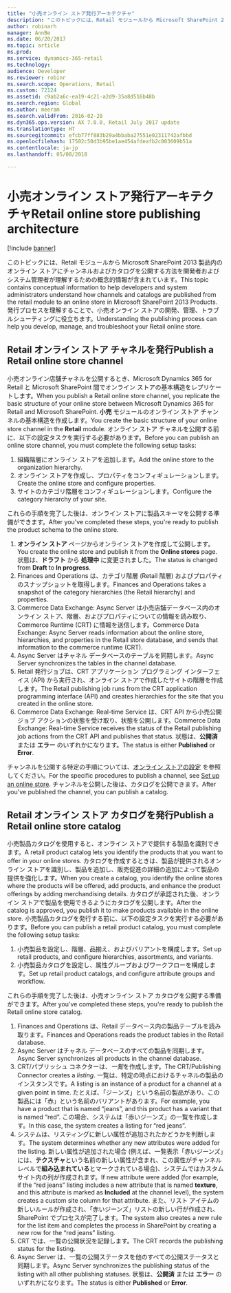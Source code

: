 ```yaml
---
title: "小売オンライン ストア発行アーキテクチャ"
description: "このトピックには、Retail モジュールから Microsoft SharePoint 2013 製品内のオンライン ストアにチャンネルおよびカタログを公開する方法を開発者およびシステム管理者が理解するための概念的情報が含まれています。 発行プロセスを理解することで、小売オンライン ストアの開発、管理、トラブルシューティングに役立ちます。"
author: robinarh
manager: AnnBe
ms.date: 06/20/2017
ms.topic: article
ms.prod: 
ms.service: dynamics-365-retail
ms.technology: 
audience: Developer
ms.reviewer: robinr
ms.search.scope: Operations, Retail
ms.custom: 72124
ms.assetid: c9ab2a6c-ea19-4c21-a2d9-35a8d516b48b
ms.search.region: Global
ms.author: meeram
ms.search.validFrom: 2016-02-28
ms.dyn365.ops.version: AX 7.0.0, Retail July 2017 update
ms.translationtype: HT
ms.sourcegitcommit: efcb77ff883b29a4bbaba27551e02311742afbbd
ms.openlocfilehash: 17502c50d3b95be1ae454afdeafb2c003609b51a
ms.contentlocale: ja-jp
ms.lasthandoff: 05/08/2018

---
```


# <a name="retail-online-store-publishing-architecture"></a><span data-ttu-id="2378a-104">小売オンライン ストア発行アーキテクチャ</span><span class="sxs-lookup"><span data-stu-id="2378a-104">Retail online store publishing architecture</span></span>

[!include [banner](../includes/banner.md)]

<span data-ttu-id="2378a-105">このトピックには、Retail モジュールから Microsoft SharePoint 2013 製品内のオンライン ストアにチャンネルおよびカタログを公開する方法を開発者およびシステム管理者が理解するための概念的情報が含まれています。</span><span class="sxs-lookup"><span data-stu-id="2378a-105">This topic contains conceptual information to help developers and system administrators understand how channels and catalogs are published from the retail module to an online store in Microsoft SharePoint 2013 Products.</span></span> <span data-ttu-id="2378a-106">発行プロセスを理解することで、小売オンライン ストアの開発、管理、トラブルシューティングに役立ちます。</span><span class="sxs-lookup"><span data-stu-id="2378a-106">Understanding the publishing process can help you develop, manage, and troubleshoot your Retail online store.</span></span>

<a name="publish-a-retail-online-store-channel"></a><span data-ttu-id="2378a-107">Retail オンライン ストア チャネルを発行</span><span class="sxs-lookup"><span data-stu-id="2378a-107">Publish a Retail online store channel</span></span>
-------------------------------------

<span data-ttu-id="2378a-108">小売オンライン店舗チャネルを公開するとき、Microsoft Dynamics 365 for Retail と Microsoft SharePoint 間でオンライン ストアの基本構造をレプリケートします。</span><span class="sxs-lookup"><span data-stu-id="2378a-108">When you publish a Retail online store channel, you replicate the basic structure of your online store between Microsoft Dynamics 365 for Retail and Microsoft SharePoint.</span></span> <span data-ttu-id="2378a-109">**小売** モジュールのオンライン ストア チャンネルの基本構造を作成します。</span><span class="sxs-lookup"><span data-stu-id="2378a-109">You create the basic structure of your online store channel in the **Retail** module.</span></span> <span data-ttu-id="2378a-110">オンライン ストア チャネルを公開する前に、以下の設定タスクを実行する必要があります。</span><span class="sxs-lookup"><span data-stu-id="2378a-110">Before you can publish an online store channel, you must complete the following setup tasks:</span></span>

1.  <span data-ttu-id="2378a-111">組織階層にオンライン ストアを追加します。</span><span class="sxs-lookup"><span data-stu-id="2378a-111">Add the online store to the organization hierarchy.</span></span>
2.  <span data-ttu-id="2378a-112">オンライン ストアを作成し、プロパティをコンフィギュレーションします。</span><span class="sxs-lookup"><span data-stu-id="2378a-112">Create the online store and configure properties.</span></span>
3.  <span data-ttu-id="2378a-113">サイトのカテゴリ階層をコンフィギュレーションします。</span><span class="sxs-lookup"><span data-stu-id="2378a-113">Configure the category hierarchy of your site.</span></span>

<span data-ttu-id="2378a-114">これらの手順を完了した後は、オンライン ストアに製品スキーマを公開する準備ができます。</span><span class="sxs-lookup"><span data-stu-id="2378a-114">After you've completed these steps, you're ready to publish the product schema to the online store.</span></span>

1.  <span data-ttu-id="2378a-115">**オンライン ストア** ページからオンライン ストアを作成して公開します。</span><span class="sxs-lookup"><span data-stu-id="2378a-115">You create the online store and publish it from the **Online stores** page.</span></span> <span data-ttu-id="2378a-116">状態は、**ドラフト** から **処理中** に変更されました。</span><span class="sxs-lookup"><span data-stu-id="2378a-116">The status is changed from **Draft** to **In progress**.</span></span>
2.  <span data-ttu-id="2378a-117">Finances and Operations は、カテゴリ階層 (Retail 階層) およびプロパティのスナップショットを取得します。</span><span class="sxs-lookup"><span data-stu-id="2378a-117">Finances and Operations takes a snapshot of the category hierarchies (the Retail hierarchy) and properties.</span></span>
3.  <span data-ttu-id="2378a-118">Commerce Data Exchange: Async Server は小売店舗データベース内のオンライン ストア、階層、およびプロパティについての情報を読み取り、Commerce Runtime (CRT) に情報を送信します。</span><span class="sxs-lookup"><span data-stu-id="2378a-118">Commerce Data Exchange: Async Server reads information about the online store, hierarchies, and properties in the Retail store database, and sends that information to the commerce runtime (CRT).</span></span>
4.  <span data-ttu-id="2378a-119">Async Server はチャネル データベースのテーブルを同期します。</span><span class="sxs-lookup"><span data-stu-id="2378a-119">Async Server synchronizes the tables in the channel database.</span></span>
5.  <span data-ttu-id="2378a-120">Retail 発行ジョブは、CRT アプリケーション プログラミング インターフェイス (API) から実行され、オンライン ストアで作成したサイトの階層を作成します。</span><span class="sxs-lookup"><span data-stu-id="2378a-120">The Retail publishing job runs from the CRT application programming interface (API) and creates hierarchies for the site that you created in the online store.</span></span>
6.  <span data-ttu-id="2378a-121">Commerce Data Exchange: Real-time Service は、CRT API から小売公開ジョブ アクションの状態を受け取り、状態を公開します。</span><span class="sxs-lookup"><span data-stu-id="2378a-121">Commerce Data Exchange: Real-time Service receives the status of the Retail publishing job actions from the CRT API and publishes that status.</span></span> <span data-ttu-id="2378a-122">状態は、**公開済** または **エラー** のいずれかになります。</span><span class="sxs-lookup"><span data-stu-id="2378a-122">The status is either **Published** or **Error**.</span></span>

<span data-ttu-id="2378a-123">チャンネルを公開する特定の手順については、[オンライン ストアの設定](https://msdn.microsoft.com/en-us/jj682095) を参照してください。</span><span class="sxs-lookup"><span data-stu-id="2378a-123">For the specific procedures to publish a channel, see [Set up an online store](https://msdn.microsoft.com/en-us/jj682095).</span></span> <span data-ttu-id="2378a-124">チャンネルを公開した後は、カタログを公開できます。</span><span class="sxs-lookup"><span data-stu-id="2378a-124">After you've published the channel, you can publish a catalog.</span></span>

## <a name="publish-a-retail-online-store-catalog"></a><span data-ttu-id="2378a-125">Retail オンライン ストア カタログを発行</span><span class="sxs-lookup"><span data-stu-id="2378a-125">Publish a Retail online store catalog</span></span>
<span data-ttu-id="2378a-126">小売製品カタログを使用すると、オンライン ストアで提供する製品を識別できます。</span><span class="sxs-lookup"><span data-stu-id="2378a-126">A retail product catalog lets you identify the products that you want to offer in your online stores.</span></span> <span data-ttu-id="2378a-127">カタログを作成するときは、製品が提供されるオンライン ストアを識別し、製品を追加し、販売促進の詳細の追加によって製品の提供を強化します。</span><span class="sxs-lookup"><span data-stu-id="2378a-127">When you create a catalog, you identify the online stores where the products will be offered, add products, and enhance the product offerings by adding merchandising details.</span></span> <span data-ttu-id="2378a-128">カタログが承認された後、オンライン ストアで製品を使用できるようにカタログを公開します。</span><span class="sxs-lookup"><span data-stu-id="2378a-128">After the catalog is approved, you publish it to make products available in the online store.</span></span> <span data-ttu-id="2378a-129">小売製品カタログを発行する前に、以下の設定タスクを実行する必要があります。</span><span class="sxs-lookup"><span data-stu-id="2378a-129">Before you can publish a retail product catalog, you must complete the following setup tasks:</span></span>

1.  <span data-ttu-id="2378a-130">小売製品を設定し、階層、品揃え、およびバリアントを構成します。</span><span class="sxs-lookup"><span data-stu-id="2378a-130">Set up retail products, and configure hierarchies, assortments, and variants.</span></span>
2.  <span data-ttu-id="2378a-131">小売製品カタログを設定し、属性グループおよびワークフローを構成します。</span><span class="sxs-lookup"><span data-stu-id="2378a-131">Set up retail product catalogs, and configure attribute groups and workflow.</span></span>

<span data-ttu-id="2378a-132">これらの手順を完了した後は、小売オンライン ストア カタログを公開する準備ができます。</span><span class="sxs-lookup"><span data-stu-id="2378a-132">After you've completed these steps, you're ready to publish the Retail online store catalog.</span></span>

1.  <span data-ttu-id="2378a-133">Finances and Operations は、Retail データベース内の製品テーブルを読み取ります。</span><span class="sxs-lookup"><span data-stu-id="2378a-133">Finances and Operations reads the product tables in the Retail database.</span></span>
2.  <span data-ttu-id="2378a-134">Async Server はチャネル データベースのすべての製品を同期します。</span><span class="sxs-lookup"><span data-stu-id="2378a-134">Async Server synchronizes all products in the channel database.</span></span>
3.  <span data-ttu-id="2378a-135">CRT/パブリッシュ コネクターは、*一覧*を作成します。</span><span class="sxs-lookup"><span data-stu-id="2378a-135">The CRT/Publishing Connector creates a *listing*.</span></span> <span data-ttu-id="2378a-136">一覧は、特定の時点におけるチャネルの製品のインスタンスです。</span><span class="sxs-lookup"><span data-stu-id="2378a-136">A listing is an instance of a product for a channel at a given point in time.</span></span> <span data-ttu-id="2378a-137">たとえば、「ジーンズ」という名前の製品があり、この製品には「赤」という名前のバリアントがあります。</span><span class="sxs-lookup"><span data-stu-id="2378a-137">For example, you have a product that is named “jeans”, and this product has a variant that is named “red”.</span></span> <span data-ttu-id="2378a-138">この場合、システムは「赤いジーンズ」の一覧を作成します。</span><span class="sxs-lookup"><span data-stu-id="2378a-138">In this case, the system creates a listing for “red jeans”.</span></span>
4.  <span data-ttu-id="2378a-139">システムは、リスティングに新しい属性が追加されたかどうかを判断します。</span><span class="sxs-lookup"><span data-stu-id="2378a-139">The system determines whether any new attributes were added for the listing.</span></span> <span data-ttu-id="2378a-140">新しい属性が追加された場合 (例えば、一覧表示「赤いジーンズ」には、**テクスチャ**という名前の新しい属性が含まれ、この属性がチャンネル レベルで**組み込まれている**とマークされている場合)、システムではカスタム サイト内の列が作成されます。</span><span class="sxs-lookup"><span data-stu-id="2378a-140">If new attribute were added (for example, if the “red jeans” listing includes a new attribute that is named **texture**, and this attribute is marked as **Included** at the channel level), the system creates a custom site column for that attribute.</span></span> <span data-ttu-id="2378a-141">また、リスト アイテムの新しいルールが作成され、「赤いジーンズ」リストの新しい行が作成され、SharePoint でプロセスが完了します。</span><span class="sxs-lookup"><span data-stu-id="2378a-141">The system also creates a new rule for the list item and completes the process in SharePoint by creating a new row for the “red jeans” listing.</span></span>
5.  <span data-ttu-id="2378a-142">CRT では、一覧の公開状況を記録します。</span><span class="sxs-lookup"><span data-stu-id="2378a-142">The CRT records the publishing status for the listing.</span></span>
6.  <span data-ttu-id="2378a-143">Async Server は、一覧の公開ステータスを他のすべての公開ステータスと同期します。</span><span class="sxs-lookup"><span data-stu-id="2378a-143">Async Server synchronizes the publishing status of the listing with all other publishing statuses.</span></span> <span data-ttu-id="2378a-144">状態は、**公開済** または **エラー** のいずれかになります。</span><span class="sxs-lookup"><span data-stu-id="2378a-144">The status is either **Published** or **Error**.</span></span>





